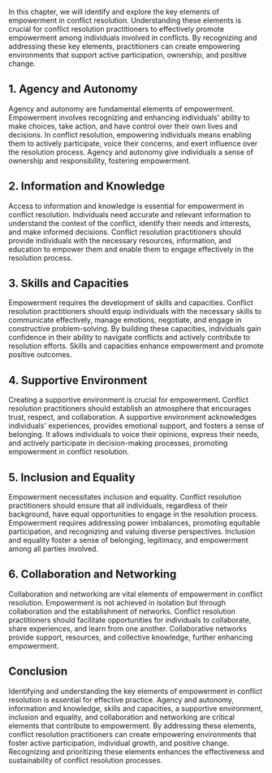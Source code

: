 
In this chapter, we will identify and explore the key elements of empowerment in conflict resolution. Understanding these elements is crucial for conflict resolution practitioners to effectively promote empowerment among individuals involved in conflicts. By recognizing and addressing these key elements, practitioners can create empowering environments that support active participation, ownership, and positive change.

1\. Agency and Autonomy
----------------------

Agency and autonomy are fundamental elements of empowerment. Empowerment involves recognizing and enhancing individuals' ability to make choices, take action, and have control over their own lives and decisions. In conflict resolution, empowering individuals means enabling them to actively participate, voice their concerns, and exert influence over the resolution process. Agency and autonomy give individuals a sense of ownership and responsibility, fostering empowerment.

2\. Information and Knowledge
----------------------------

Access to information and knowledge is essential for empowerment in conflict resolution. Individuals need accurate and relevant information to understand the context of the conflict, identify their needs and interests, and make informed decisions. Conflict resolution practitioners should provide individuals with the necessary resources, information, and education to empower them and enable them to engage effectively in the resolution process.

3\. Skills and Capacities
------------------------

Empowerment requires the development of skills and capacities. Conflict resolution practitioners should equip individuals with the necessary skills to communicate effectively, manage emotions, negotiate, and engage in constructive problem-solving. By building these capacities, individuals gain confidence in their ability to navigate conflicts and actively contribute to resolution efforts. Skills and capacities enhance empowerment and promote positive outcomes.

4\. Supportive Environment
-------------------------

Creating a supportive environment is crucial for empowerment. Conflict resolution practitioners should establish an atmosphere that encourages trust, respect, and collaboration. A supportive environment acknowledges individuals' experiences, provides emotional support, and fosters a sense of belonging. It allows individuals to voice their opinions, express their needs, and actively participate in decision-making processes, promoting empowerment in conflict resolution.

5\. Inclusion and Equality
-------------------------

Empowerment necessitates inclusion and equality. Conflict resolution practitioners should ensure that all individuals, regardless of their background, have equal opportunities to engage in the resolution process. Empowerment requires addressing power imbalances, promoting equitable participation, and recognizing and valuing diverse perspectives. Inclusion and equality foster a sense of belonging, legitimacy, and empowerment among all parties involved.

6\. Collaboration and Networking
-------------------------------

Collaboration and networking are vital elements of empowerment in conflict resolution. Empowerment is not achieved in isolation but through collaboration and the establishment of networks. Conflict resolution practitioners should facilitate opportunities for individuals to collaborate, share experiences, and learn from one another. Collaborative networks provide support, resources, and collective knowledge, further enhancing empowerment.

Conclusion
----------

Identifying and understanding the key elements of empowerment in conflict resolution is essential for effective practice. Agency and autonomy, information and knowledge, skills and capacities, a supportive environment, inclusion and equality, and collaboration and networking are critical elements that contribute to empowerment. By addressing these elements, conflict resolution practitioners can create empowering environments that foster active participation, individual growth, and positive change. Recognizing and prioritizing these elements enhances the effectiveness and sustainability of conflict resolution processes.

